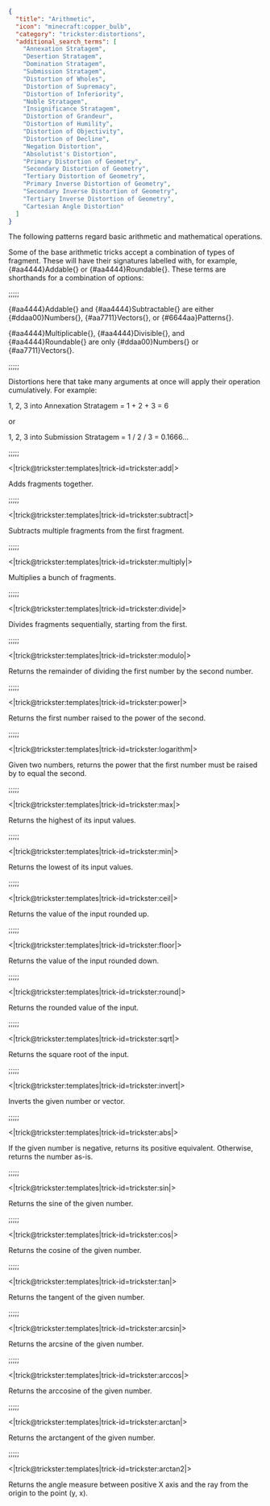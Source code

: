 ```json
{
  "title": "Arithmetic",
  "icon": "minecraft:copper_bulb",
  "category": "trickster:distortions",
  "additional_search_terms": [
    "Annexation Stratagem",
    "Desertion Stratagem",
    "Domination Stratagem",
    "Submission Stratagem",
    "Distortion of Wholes",
    "Distortion of Supremacy",
    "Distortion of Inferiority",
    "Noble Stratagem",
    "Insignificance Stratagem",
    "Distortion of Grandeur",
    "Distortion of Humility",
    "Distortion of Objectivity",
    "Distortion of Decline",
    "Negation Distortion",
    "Absolutist's Distortion",
    "Primary Distortion of Geometry",
    "Secondary Distortion of Geometry",
    "Tertiary Distortion of Geometry",
    "Primary Inverse Distortion of Geometry",
    "Secondary Inverse Distortion of Geometry",
    "Tertiary Inverse Distortion of Geometry",
    "Cartesian Angle Distortion"
  ]
}
```

The following patterns regard basic arithmetic and mathematical operations.


Some of the base arithmetic tricks accept a combination of types of fragment. 
These will have their signatures labelled with, for example, {#aa4444}Addable{} or {#aa4444}Roundable{}.
These terms are shorthands for a combination of options:

;;;;;

{#aa4444}Addable{} and {#aa4444}Subtractable{} are either {#ddaa00}Numbers{}, {#aa7711}Vectors{}, or {#6644aa}Patterns{}.


{#aa4444}Multiplicable{}, {#aa4444}Divisible{}, and {#aa4444}Roundable{}
are only {#ddaa00}Numbers{} or {#aa7711}Vectors{}.

;;;;;

Distortions here that take many arguments at once will apply their operation cumulatively.
For example:


1, 2, 3 into Annexation Stratagem = 1 + 2 + 3 = 6


or


1, 2, 3 into Submission Stratagem = 1 / 2 / 3 = 0.1666...

;;;;;

<|trick@trickster:templates|trick-id=trickster:add|>

Adds fragments together.

;;;;;

<|trick@trickster:templates|trick-id=trickster:subtract|>

Subtracts multiple fragments from the first fragment.

;;;;;

<|trick@trickster:templates|trick-id=trickster:multiply|>

Multiplies a bunch of fragments.

;;;;;

<|trick@trickster:templates|trick-id=trickster:divide|>

Divides fragments sequentially, starting from the first.

;;;;;

<|trick@trickster:templates|trick-id=trickster:modulo|>

Returns the remainder of dividing the first number by the second number.

;;;;;

<|trick@trickster:templates|trick-id=trickster:power|>

Returns the first number raised to the power of the second.

;;;;;

<|trick@trickster:templates|trick-id=trickster:logarithm|>

Given two numbers, returns the power that the first number must be raised by to equal the second.

;;;;;

<|trick@trickster:templates|trick-id=trickster:max|>

Returns the highest of its input values.

;;;;;

<|trick@trickster:templates|trick-id=trickster:min|>

Returns the lowest of its input values.

;;;;;

<|trick@trickster:templates|trick-id=trickster:ceil|>

Returns the value of the input rounded up.

;;;;;

<|trick@trickster:templates|trick-id=trickster:floor|>

Returns the value of the input rounded down.

;;;;;

<|trick@trickster:templates|trick-id=trickster:round|>

Returns the rounded value of the input.

;;;;;

<|trick@trickster:templates|trick-id=trickster:sqrt|>

Returns the square root of the input.

;;;;;

<|trick@trickster:templates|trick-id=trickster:invert|>

Inverts the given number or vector.

;;;;;

<|trick@trickster:templates|trick-id=trickster:abs|>

If the given number is negative, returns its positive equivalent. Otherwise, returns the number as-is.

;;;;;

<|trick@trickster:templates|trick-id=trickster:sin|>

Returns the sine of the given number.

;;;;;

<|trick@trickster:templates|trick-id=trickster:cos|>

Returns the cosine of the given number.

;;;;;

<|trick@trickster:templates|trick-id=trickster:tan|>

Returns the tangent of the given number.

;;;;;

<|trick@trickster:templates|trick-id=trickster:arcsin|>

Returns the arcsine of the given number.

;;;;;

<|trick@trickster:templates|trick-id=trickster:arccos|>

Returns the arccosine of the given number.

;;;;;

<|trick@trickster:templates|trick-id=trickster:arctan|>

Returns the arctangent of the given number.

;;;;;

<|trick@trickster:templates|trick-id=trickster:arctan2|>

Returns the angle measure between positive X axis and the ray from the origin to the point (y, x).
